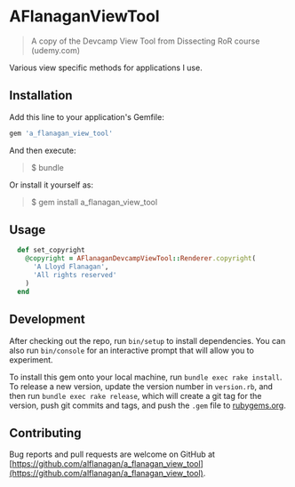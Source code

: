 # AFlanaganViewTool

> A copy of the Devcamp View Tool from Dissecting RoR course (udemy.com)

Various view specific methods for applications I use.

## Installation

Add this line to your application's Gemfile:

```ruby
gem 'a_flanagan_view_tool'
```

And then execute:

> $ bundle

Or install it yourself as:

> $ gem install a_flanagan_view_tool

## Usage

```ruby
  def set_copyright
    @copyright = AFlanaganDevcampViewTool::Renderer.copyright(
      'A Lloyd Flanagan',
      'All rights reserved'
    )
  end
```

## Development

After checking out the repo, run `bin/setup` to install dependencies. You can also run `bin/console` for an interactive prompt that will allow you to experiment.

To install this gem onto your local machine, run `bundle exec rake install`. To release a new version, update the version number in `version.rb`, and then run `bundle exec rake release`, which will create a git tag for the version, push git commits and tags, and push the `.gem` file to [rubygems.org](https://rubygems.org).

## Contributing

Bug reports and pull requests are welcome on GitHub at [https://github.com/alflanagan/a_flanagan_view_tool](https://github.com/alflanagan/a_flanagan_view_tool).
